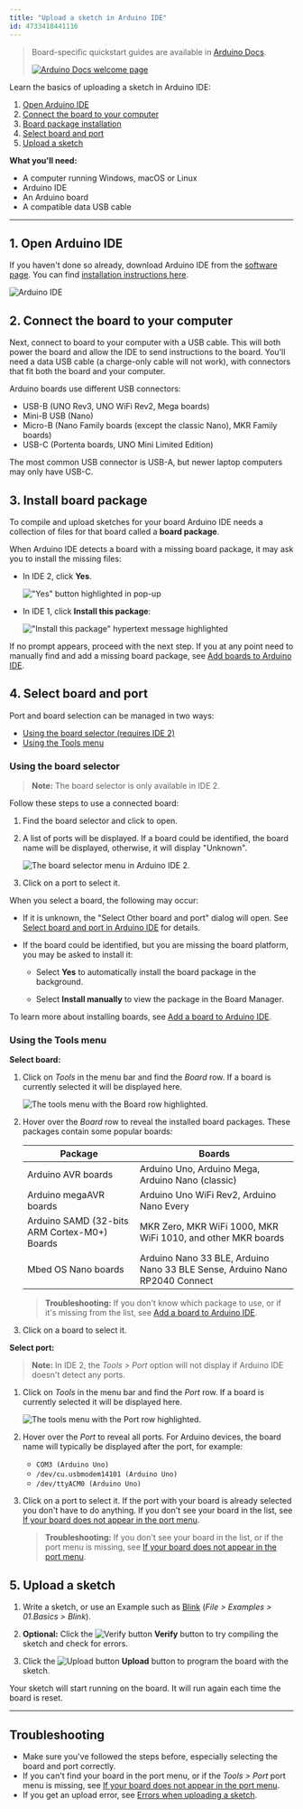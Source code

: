 ```yaml
---
title: "Upload a sketch in Arduino IDE"
id: 4733418441116
---
```


> Board-specific quickstart guides are available in [Arduino Docs](https://docs.arduino.cc/).
>
> [![Arduino Docs welcome page](img/arduino-docs-quickstart.png)](https://docs.arduino.cc/)

Learn the basics of uploading a sketch in Arduino IDE:

1. [Open Arduino IDE](#get-ide)
2. [Connect the board to your computer](#connect)
3. [Board package installation](#package-installation)
4. [Select board and port](#select-board-and-port)
5. [Upload a sketch](#upload)

**What you'll need:**

* A computer running Windows, macOS or Linux
* Arduino IDE
* An Arduino board
* A compatible data USB cable

---

<a id="get-ide"></a>

## 1. Open Arduino IDE

If you haven't done so already, download Arduino IDE from the [software page](https://www.arduino.cc/en/software). You can find [installation instructions here](https://support.arduino.cc/hc/en-us/articles/360019833020).

![Arduino IDE](img/ide2-BareMinimum.png)

<a id="connect"></a>

## 2. Connect the board to your computer

Next, connect to board to your computer with a USB cable. This will both power the board and allow the IDE to send instructions to the board. You'll need a data USB cable (a charge-only cable will not work), with connectors that fit both the board and your computer.

Arduino boards use different USB connectors:

* USB-B (UNO Rev3, UNO WiFi Rev2, Mega boards)
* Mini-B USB (Nano)
* Micro-B (Nano Family boards (except the classic Nano), MKR Family boards)
* USB-C (Portenta boards, UNO Mini Limited Edition)

The most common USB connector is USB-A, but newer laptop computers may only have USB-C.

<a id="package-installation"></a>

## 3. Install board package

To compile and upload sketches for your board Arduino IDE needs a collection of files for that board called a **board package**.

When Arduino IDE detects a board with a missing board package, it may ask you to install the missing files:

* In IDE 2, click **Yes**.

  !["Yes" button highlighted in pop-up](img/ide2-board-install-prompt.png)

* In IDE 1, click **Install this package**:

  !["Install this package" hypertext message highlighted](img/ide1-board-install-prompt.png)

If no prompt appears, proceed with the next step. If you at any point need to manually find and add a missing board package, see [Add boards to Arduino IDE](https://support.arduino.cc/hc/en-us/articles/360016119519-Add-boards-to-Arduino-IDE).

<a id="select-board-and-port"></a>

## 4. Select board and port

Port and board selection can be managed in two ways:

* [Using the board selector (requires IDE 2)](#selector)
* [Using the Tools menu](#tools-menu)

<a id="selector"></a>

### Using the board selector

> **Note:** The board selector is only available in IDE 2.

Follow these steps to use a connected board:

1. Find the board selector and click to open.

2. A list of ports will be displayed. If a board could be identified, the board name will be displayed, otherwise, it will display "Unknown".

   ![The board selector menu in Arduino IDE 2.](img/board-selector-labels.png)

3. Click on a port to select it.

When you select a board, the following may occur:

* If it is unknown, the "Select Other board and port" dialog will open. See [Select board and port in Arduino IDE](https://support.arduino.cc/hc/en-us/articles/4406856349970#other-board-and-port) for details.

* If the board could be identified, but you are missing the board platform, you may be asked to install it:

  * Select **Yes** to automatically install the board package in the background.

  * Select **Install manually** to view the package in the Board Manager.

 To learn more about installing boards, see [Add a board to Arduino IDE](https://support.arduino.cc/hc/en-us/articles/360016119519-How-to-add-boards-in-the-board-manager).

<a id="tools-menu"></a>

### Using the Tools menu

**Select board:**

1. Click on _Tools_ in the menu bar and find the _Board_ row. If a board is currently selected it will be displayed here.

   ![The tools menu with the Board row highlighted.](img/tools_menu_highlight_board.png)

2. Hover over the _Board_ row to reveal the installed board packages. These packages contain some popular boards:

   | Package                                      | Boards                                                                      |
   |----------------------------------------------|-----------------------------------------------------------------------------|
   | Arduino AVR boards                           | Arduino Uno, Arduino Mega, Arduino Nano (classic)                           |
   | Arduino megaAVR boards                       | Arduino Uno WiFi Rev2, Arduino Nano Every                                   |
   | Arduino SAMD (32-bits ARM Cortex-M0+) Boards | MKR Zero, MKR WiFi 1000, MKR WiFi 1010, and other MKR boards                |
   | Mbed OS Nano boards                          | Arduino Nano 33 BLE, Arduino Nano 33 BLE Sense, Arduino Nano RP2040 Connect |

   > **Troubleshooting:** If you don't know which package to use, or if it's missing from the list, see [Add a board to Arduino IDE](https://support.arduino.cc/hc/en-us/articles/360016119519-How-to-add-boards-in-the-board-manager).

3. Click on a board to select it.

**Select port:**

> **Note:** In IDE 2, the _Tools > Port_ option will not display if Arduino IDE doesn't detect any ports.

1. Click on _Tools_ in the menu bar and find the _Port_ row. If a board is currently selected it will be displayed here.

   ![The tools menu with the Port row highlighted.](img/tools_menu_highlight_port.png)

2. Hover over the _Port_ to reveal all ports. For Arduino devices, the board name will typically be displayed after the port, for example:

   * `COM3 (Arduino Uno)`
   * `/dev/cu.usbmodem14101 (Arduino Uno)`
   * `/dev/ttyACM0 (Arduino Uno)`

3. Click on a port to select it. If the port with your board is already selected you don't have to do anything. If you don't see your board in the list, see [If your board does not appear in the port menu](https://support.arduino.cc/hc/en-us/articles/4412955149586-If-your-board-does-not-appear-in-the-port-menu).

   > **Troubleshooting:** If you don't see your board in the list, or if the port menu is missing, see [If your board does not appear in the port menu](https://support.arduino.cc/hc/en-us/articles/4412955149586-If-your-board-does-not-appear-in-the-port-menu).

<a id="upload"></a>

## 5. Upload a sketch

1. Write a sketch, or use an Example such as [Blink](https://www.arduino.cc/en/Tutorial/BuiltInExamples/Blink) (_File > Examples > 01.Basics > Blink_).

2. **Optional:** Click the ![Verify button](img/symbol_verify2.png) **Verify** button to try compiling the sketch and check for errors.

3. Click the ![Upload button](img/symbol_upload2.png) **Upload** button to program the board with the sketch.

Your sketch will start running on the board. It will run again each time the board is reset.

---

## Troubleshooting

* Make sure you've followed the steps before, especially selecting the board and port correctly.
* If you can't find your board in the port menu, or if the _Tools > Port_ port menu is missing, see [If your board does not appear in the port menu](https://support.arduino.cc/hc/en-us/articles/4412955149586-If-your-board-does-not-appear-in-the-port-menu).
* If you get an upload error, see [Errors when uploading a sketch](https://support.arduino.cc/hc/en-us/articles/4403365313810-Errors-when-uploading-a-sketch).
